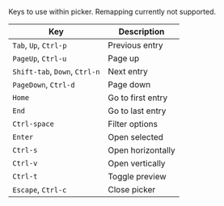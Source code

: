 Keys to use within picker. Remapping currently not supported.

| Key                          | Description       |
| -----                        | -------------     |
| `Tab`, `Up`, `Ctrl-p`        | Previous entry    |
| `PageUp`, `Ctrl-u`           | Page up           |
| `Shift-tab`, `Down`, `Ctrl-n`| Next entry        |
| `PageDown`, `Ctrl-d`         | Page down         |
| `Home`                       | Go to first entry |
| `End`                        | Go to last entry  |
| `Ctrl-space`                 | Filter options    |
| `Enter`                      | Open selected     |
| `Ctrl-s`                     | Open horizontally |
| `Ctrl-v`                     | Open vertically   |
| `Ctrl-t`                     | Toggle preview    |
| `Escape`, `Ctrl-c`           | Close picker      |
